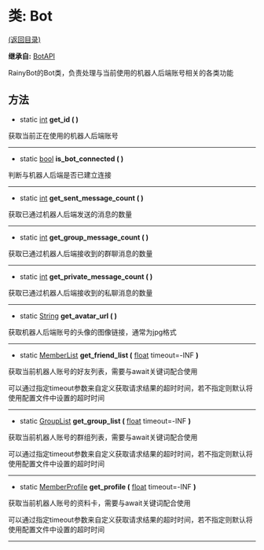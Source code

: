 # 类: Bot  
[(返回目录)](README.md)  
  
**继承自:** [BotAPI](BotAPI.md)  
  
RainyBot的Bot类，负责处理与当前使用的机器人后端账号相关的各类功能  
  
## 方法 
  
- static [int](https://docs.godotengine.org/en/latest/classes/class_int.html) **get_id ( )**  
  
获取当前正在使用的机器人后端账号  
  
---  
  
- static [bool](https://docs.godotengine.org/en/latest/classes/class_bool.html) **is_bot_connected ( )**  
  
判断与机器人后端是否已建立连接  
  
---  
  
- static [int](https://docs.godotengine.org/en/latest/classes/class_int.html) **get_sent_message_count ( )**  
  
获取已通过机器人后端发送的消息的数量  
  
---  
  
- static [int](https://docs.godotengine.org/en/latest/classes/class_int.html) **get_group_message_count ( )**  
  
获取已通过机器人后端接收到的群聊消息的数量  
  
---  
  
- static [int](https://docs.godotengine.org/en/latest/classes/class_int.html) **get_private_message_count ( )**  
  
获取已通过机器人后端接收到的私聊消息的数量  
  
---  
  
- static [String](https://docs.godotengine.org/en/latest/classes/class_string.html) **get_avatar_url ( )**  
  
获取机器人后端账号的头像的图像链接，通常为jpg格式  
  
---  
  
- static [MemberList](MemberList.md) **get_friend_list (** [float](https://docs.godotengine.org/en/latest/classes/class_float.html) timeout=-INF **)**  
  
获取当前机器人账号的好友列表，需要与await关键词配合使用   
  
可以通过指定timeout参数来自定义获取请求结果的超时时间，若不指定则默认将使用配置文件中设置的超时时间  
  
---  
  
- static [GroupList](GroupList.md) **get_group_list (** [float](https://docs.godotengine.org/en/latest/classes/class_float.html) timeout=-INF **)**  
  
获取当前机器人账号的群组列表，需要与await关键词配合使用   
  
可以通过指定timeout参数来自定义获取请求结果的超时时间，若不指定则默认将使用配置文件中设置的超时时间  
  
---  
  
- static [MemberProfile](MemberProfile.md) **get_profile (** [float](https://docs.godotengine.org/en/latest/classes/class_float.html) timeout=-INF **)**  
  
获取当前机器人账号的资料卡，需要与await关键词配合使用   
  
可以通过指定timeout参数来自定义获取请求结果的超时时间，若不指定则默认将使用配置文件中设置的超时时间  
  
---  
  

